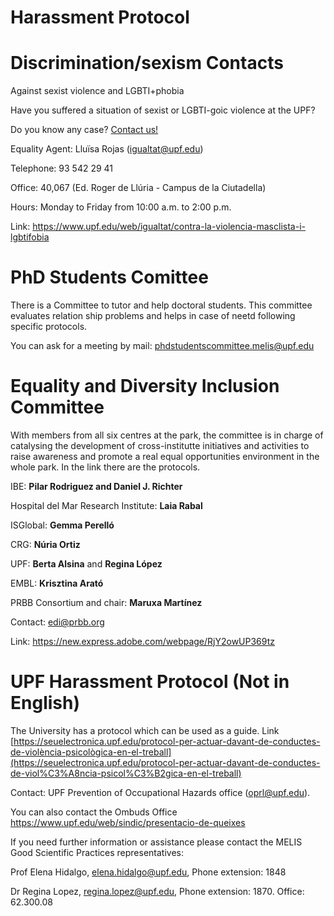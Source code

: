 # Harassment Protocol


# Discrimination/sexism Contacts

Against sexist violence and LGBTI+phobia

Have you suffered a situation of sexist or LGBTI-goic violence at the UPF?

Do you know any case? [Contact us!](https://www.upf.edu/web/igualtat)

Equality Agent: Lluïsa Rojas (igualtat@upf.edu)

Telephone: 93 542 29 41

Office: 40,067 (Ed. Roger de Llúria - Campus de la Ciutadella)

Hours: Monday to Friday from 10:00 a.m. to 2:00 p.m.

Link: https://www.upf.edu/web/igualtat/contra-la-violencia-masclista-i-lgbtifobia

# PhD Students Comittee

There is a Committee to tutor and help doctoral students. This 
committee evaluates relation ship problems and helps in case of neetd 
following specific protocols.

You can ask for a meeting by mail: [phdstudentscommittee.melis@upf.edu](mailto:phdstudentscommittee.melis@upf.edtu)

# Equality and Diversity Inclusion Committee

With members from all six centres at the park, the 
committee is in charge of catalysing the development of cross-institutte 
initiatives and activities to raise awareness and promote a real equal 
opportunities environment in the whole park. In the link there are the protocols.

IBE: **Pilar Rodriguez and Daniel J. Richter**

Hospital del Mar Research Institute: **Laia Rabal**

ISGlobal: **Gemma Perelló**

CRG: **Núria Ortiz**

UPF: **Berta Alsina** and **Regina López**

EMBL: **Krisztina Arató**

PRBB Consortium and chair: **Maruxa Martínez**

Contact: [edi@prbb.org](mailto:gender@prbb.org)

Link: https://new.express.adobe.com/webpage/RjY2owUP369tz

# UPF Harassment Protocol (Not in English)

The University has a protocol which can be used as a guide. Link [https://seuelectronica.upf.edu/protocol-per-actuar-davant-de-conductes-de-violència-psicològica-en-el-treball](https://seuelectronica.upf.edu/protocol-per-actuar-davant-de-conductes-de-viol%C3%A8ncia-psicol%C3%B2gica-en-el-treball)

Contact: UPF Prevention of Occupational Hazards office ([oprl@upf.edu](mailto:oprl@upf.edu)).

You can also contact the Ombuds Office
https://www.upf.edu/web/sindic/presentacio-de-queixes

If you need further information or assistance please contact the MELIS Good Scientific Practices
representatives:

Prof Elena Hidalgo, [elena.hidalgo@upf.edu](mailto:elena.hidalgo@upf.edu), Phone extension: 1848

Dr Regina Lopez, [regina.lopez@upf.edu](mailto:regina.lopez@upf.edu), Phone extension: 1870. Office: 62.300.08
